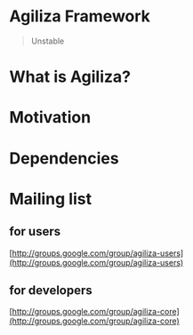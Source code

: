 # Agiliza Framework
> Unstable

# What is Agiliza?

# Motivation

# Dependencies

# Mailing list

## for users

[http://groups.google.com/group/agiliza-users](http://groups.google.com/group/agiliza-users)

## for developers

[http://groups.google.com/group/agiliza-core](http://groups.google.com/group/agiliza-core)
